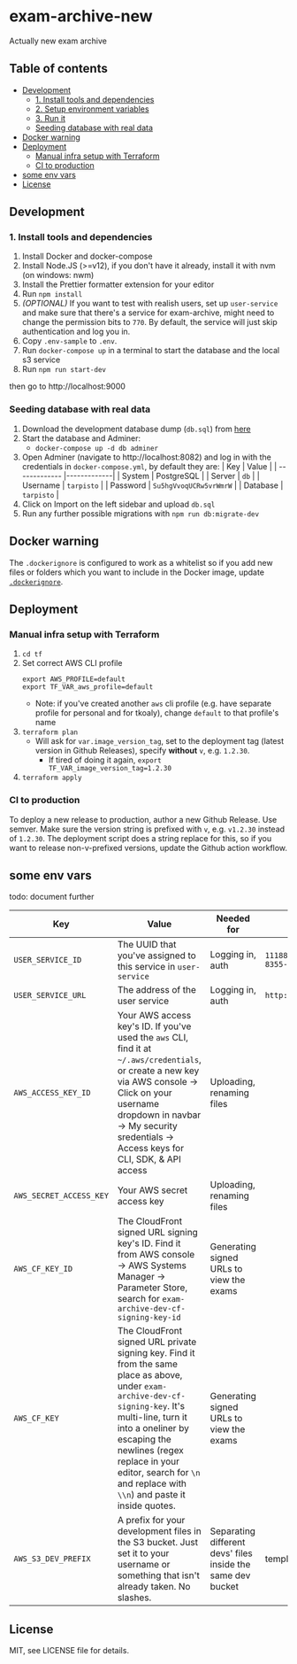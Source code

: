 # exam-archive-new

Actually new exam archive

## Table of contents

- [Development](#development)
  - [1. Install tools and dependencies](#1-install-tools-and-dependencies)
  - [2. Setup environment variables](#2-setup-environment-variables)
  - [3. Run it](#3-run-it)
  - [Seeding database with real data](#seeding-database-with-real-data)
- [Docker warning](#docker-warning)
- [Deployment](#deployment)
  - [Manual infra setup with Terraform](#manual-infra-setup-with-terraform)
  - [CI to production](#ci-to-production)
- [some env vars](#some-env-vars)
- [License](#license)

## Development

### 1. Install tools and dependencies

1. Install Docker and docker-compose
2. Install Node.JS (>=v12), if you don't have it already, install it with nvm (on windows: nwm)
3. Install the Prettier formatter extension for your editor
4. Run `npm install`
5. _(OPTIONAL)_ If you want to test with realish users, set up `user-service` and make sure that there's a service for exam-archive, might need to change the permission bits to `770`. By default, the service will just skip authentication and log you in.
6. Copy `.env-sample` to `.env`.
7. Run `docker-compose up` in a terminal to start the database and the local s3 service
8. Run `npm run start-dev`

then go to http://localhost:9000

### Seeding database with real data

1. Download the development database dump (`db.sql`) from [here](https://github.com/TKOaly/exam-archive-dev-db-dump)
2. Start the database and Adminer:
   - `docker-compose up -d db adminer`
3. Open Adminer (navigate to http://localhost:8082) and log in with the credentials in `docker-compose.yml`, by default they are:
   | Key | Value |
   | ------------- |-------------|
   | System | PostgreSQL |
   | Server | `db` |
   | Username | `tarpisto` |
   | Password | `Su5hgVvoqUCRw5vrWmrW` |
   | Database | `tarpisto` |
4. Click on Import on the left sidebar and upload `db.sql`
5. Run any further possible migrations with `npm run db:migrate-dev`

## Docker warning

The `.dockerignore` is configured to work as a whitelist so if you add new files or folders which you want to include in the Docker image, update [`.dockerignore`](https://github.com/TKOaly/exam-archive-new/blob/master/.dockerignore).

## Deployment

### Manual infra setup with Terraform

1. `cd tf`
2. Set correct AWS CLI profile
   ```
   export AWS_PROFILE=default
   export TF_VAR_aws_profile=default
   ```
   - Note: if you've created another `aws` cli profile (e.g. have separate profile for personal and for tkoaly), change `default` to that profile's name
3. `terraform plan`
   - Will ask for `var.image_version_tag`, set to the deployment tag (latest version in Github Releases), specify **without** `v`, e.g. `1.2.30`.
     - If tired of doing it again, `export TF_VAR_image_version_tag=1.2.30`
4. `terraform apply`

### CI to production

To deploy a new release to production, author a new Github Release. Use semver. Make sure the version string is prefixed with `v`, e.g. `v1.2.30` instead of `1.2.30`. The deployment script does a string replace for this, so if you want to release non-v-prefixed versions, update the Github action workflow.

## some env vars

todo: document further

| Key                     | Value                                                                                                                                                                                                                                                                                              | Needed for                                                  | Example                                |
| ----------------------- | -------------------------------------------------------------------------------------------------------------------------------------------------------------------------------------------------------------------------------------------------------------------------------------------------- | ----------------------------------------------------------- | -------------------------------------- |
| `USER_SERVICE_ID`       | The UUID that you've assigned to this service in `user-service`                                                                                                                                                                                                                                    | Logging in, auth                                            | `11188b9c-9534-4faf-8355-60973b720647` |
| `USER_SERVICE_URL`      | The address of the user service                                                                                                                                                                                                                                                                    | Logging in, auth                                            | `http://localhost:8080`                |
| `AWS_ACCESS_KEY_ID`     | Your AWS access key's ID. If you've used the `aws` CLI, find it at `~/.aws/credentials`, or create a new key via AWS console -> Click on your username dropdown in navbar -> My security sredentials -> Access keys for CLI, SDK, & API access                                                     | Uploading, renaming files                                   |                                        |
| `AWS_SECRET_ACCESS_KEY` | Your AWS secret access key                                                                                                                                                                                                                                                                         | Uploading, renaming files                                   |                                        |
| `AWS_CF_KEY_ID`         | The CloudFront signed URL signing key's ID. Find it from AWS console -> AWS Systems Manager -> Parameter Store, search for `exam-archive-dev-cf-signing-key-id`                                                                                                                                    | Generating signed URLs to view the exams                    |                                        |
| `AWS_CF_KEY`            | The CloudFront signed URL private signing key. Find it from the same place as above, under `exam-archive-dev-cf-signing-key`. It's multi-line, turn it into a oneliner by escaping the newlines (regex replace in your editor, search for `\n` and replace with `\\n`) and paste it inside quotes. | Generating signed URLs to view the exams                    |                                        |
| `AWS_S3_DEV_PREFIX`     | A prefix for your development files in the S3 bucket. Just set it to your username or something that isn't already taken. No slashes.                                                                                                                                                              | Separating different devs' files inside the same dev bucket | template                               |

## License

MIT, see LICENSE file for details.
